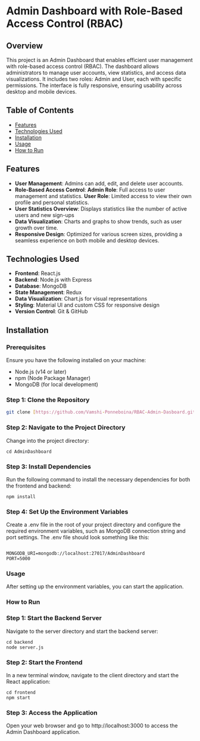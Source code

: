 # Admin Dashboard with Role-Based Access Control (RBAC)

## Overview
This project is an Admin Dashboard that enables efficient user management with role-based access control (RBAC). The dashboard allows administrators to manage user accounts, view statistics, and access data visualizations. It includes two roles: Admin and User, each with specific permissions. The interface is fully responsive, ensuring usability across desktop and mobile devices.

## Table of Contents
- [Features](#features)
- [Technologies Used](#technologies-used)
- [Installation](#installation)
- [Usage](#usage)
- [How to Run](#how-to-run)

## Features
- **User Management**:  Admins can add, edit, and delete user accounts.
- **Role-Based Access Control**: 
       **Admin Role**: Full access to user management and statistics.
       **User Role**: Limited access to view their own profile and personal statistics.
- **User Statistics Overview**: Displays statistics like the number of active users and new sign-ups
- **Data Visualization**: Charts and graphs to show trends, such as user growth over time.
- **Responsive Design**: Optimized for various screen sizes, providing a seamless experience on both mobile and desktop devices.

## Technologies Used
- **Frontend**: React.js
- **Backend**: Node.js with Express
- **Database**: MongoDB
- **State Management**: Redux
- **Data Visualization**: Chart.js for visual representations
- **Styling**: Material UI and custom CSS for responsive design
- **Version Control**: Git & GitHub

## Installation

### Prerequisites
Ensure you have the following installed on your machine:
- Node.js (v14 or later)
- npm (Node Package Manager)
- MongoDB (for local development)

### Step 1: Clone the Repository
```bash
git clone [https://github.com/Vamshi-Ponneboina/RBAC-Admin-Dasboard.git](https://github.com/Vamshi-Ponneboina/RBAC-Admin-Dasboard/tree/main)
```

### Step 2: Navigate to the Project Directory
Change into the project directory:
```
cd AdminDashboard
```

### Step 3: Install Dependencies
Run the following command to install the necessary dependencies for both the frontend and backend:
```
npm install
```

### Step 4: Set Up the Environment Variables
Create a .env file in the root of your project directory and configure the required environment variables, such as MongoDB connection string and port settings. The .env file should look something like this:

```

MONGODB_URI=mongodb://localhost:27017/AdminDashboard
PORT=5000

```

### Usage
After setting up the environment variables, you can start the application.


### How to Run
### Step 1: Start the Backend Server
Navigate to the server directory and start the backend server:
```
cd backend
node server.js
```

### Step 2: Start the Frontend
In a new terminal window, navigate to the client directory and start the React application:
```
cd frontend
npm start
```

### Step 3: Access the Application
Open your web browser and go to http://localhost:3000 to access the Admin Dashboard application.
